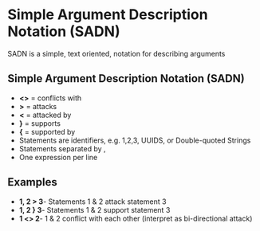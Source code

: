 # Simple Argument Description Notation (SADN) 

SADN is a simple, text oriented, notation for describing arguments

## Simple Argument Description Notation (SADN)

- **<\>** = conflicts with
- **\>** = attacks
- **<** = attacked by
- **}** = supports
- **{** = supported by
- Statements are identifiers, e.g. 1,2,3, UUIDS, or Double-quoted Strings
- Statements separated by ,
- One expression per line

## Examples

- **1, 2 > 3**- Statements 1 & 2 attack statement 3
- **1, 2 } 3**- Statements 1 & 2 support statement 3
- **1 <> 2**- 1 & 2 conflict with each other (interpret as bi-directional attack)

